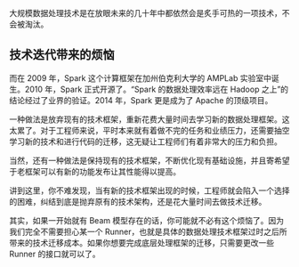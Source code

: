 大规模数据处理技术是在放眼未来的几十年中都依然会是炙手可热的一项技术，不会被淘汰。

## 技术迭代带来的烦恼

而在 2009 年，Spark 这个计算框架在加州伯克利大学的 AMPLab 实验室中诞生。2010 年，Spark 正式开源了。“Spark 的数据处理效率远在 Hadoop 之上”的结论经过了业界的验证。2014 年，Spark 更是成为了 Apache 的顶级项目。

一种做法是放弃现有的技术框架，重新花费大量时间去学习新的数据处理框架。这太累了。对于工程师来说，平时本来就有着做不完的任务和业绩压力，还需要抽空学习新的技术和进行代码的迁移，这无疑让工程师们有着非常大的压力和负担。

当然，还有一种做法是保持现有的技术框架，不断优化现有基础设施，并且寄希望于老框架可以有新的功能发布让其性能得以提高。

讲到这里，你不难发现，当有新的技术框架出现的时候，工程师就会陷入一个选择的困难，纠结到底是抛弃原有的技术架构，还是花大量时间去做技术迁移。

其实，如果一开始就有 Beam 模型存在的话，你可能就不必有这个烦恼了。因为我们完全不需要担心某一个 Runner，也就是具体的数据处理技术框架过时之后所带来的技术迁移成本。如果你想要完成底层处理框架的迁移，只需要更改一些 Runner 的接口就可以了。